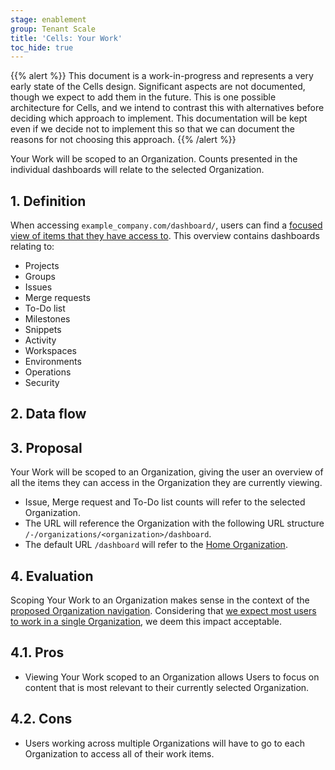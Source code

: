 ```yaml
---
stage: enablement
group: Tenant Scale
title: 'Cells: Your Work'
toc_hide: true
---
```


{{% alert %}}
This document is a work-in-progress and represents a very early state of the
Cells design. Significant aspects are not documented, though we expect to add
them in the future. This is one possible architecture for Cells, and we intend to
contrast this with alternatives before deciding which approach to implement.
This documentation will be kept even if we decide not to implement this so that
we can document the reasons for not choosing this approach.
{{% /alert %}}

Your Work will be scoped to an Organization.
Counts presented in the individual dashboards will relate to the selected Organization.

## 1. Definition

When accessing `example_company.com/dashboard/`, users can find a [focused view of items that they have access to](https://docs.example_company.com/ee/tutorials/left_sidebar/index.html#use-a-more-focused-view).
This overview contains dashboards relating to:

- Projects
- Groups
- Issues
- Merge requests
- To-Do list
- Milestones
- Snippets
- Activity
- Workspaces
- Environments
- Operations
- Security

## 2. Data flow

## 3. Proposal

Your Work will be scoped to an Organization, giving the user an overview of all the items they can access in the Organization they are currently viewing.

- Issue, Merge request and To-Do list counts will refer to the selected Organization.
- The URL will reference the Organization with the following URL structure `/-/organizations/<organization>/dashboard`.
- The default URL `/dashboard` will refer to the [Home Organization](../impacted_features/user-profile.md#3-proposal).

## 4. Evaluation

Scoping Your Work to an Organization makes sense in the context of the [proposed Organization navigation](https://example_company.com/example_company-org/example_company/-/issues/417778).
Considering that [we expect most users to work in a single Organization](../../organization/#data-exploration), we deem this impact acceptable.

## 4.1. Pros

- Viewing Your Work scoped to an Organization allows Users to focus on content that is most relevant to their currently selected Organization.

## 4.2. Cons

- Users working across multiple Organizations will have to go to each Organization to access all of their work items.
